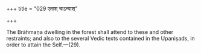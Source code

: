 +++
title = "029 एताश् चाऽन्याश्"

+++

The Brāhmaṇa dwelling in the forest shall attend to these and other restraints; and also to the several Vedic texts contained in the Upaniṣads, in order to attain the Self.—(29).